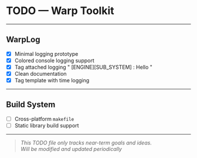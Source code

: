 # TODO — Warp Toolkit

---

## WarpLog
- [x] Minimal logging prototype
- [x] Colored console logging support
- [x] Tag attached logging " [ENGINE][SUB_SYSTEM] : Hello "
- [x] Clean documentation
- [x] Tag template with time logging

---

## Build System
- [ ] Cross-platform `makefile`
- [ ] Static library build support

---

> *This TODO file only tracks near-term goals and ideas.  
> Will be modified and updated periodically*